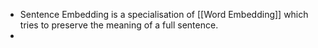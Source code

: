 - Sentence Embedding is a specialisation of [[Word Embedding]] which tries to preserve the meaning of a full sentence.
-